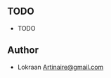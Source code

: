 <h2>TODO</h2>

* TODO

<h2>Author</h2>

* Lokraan <a href="mailto:Artinaire@gmail.com">Artinaire@gmail.com</a>
